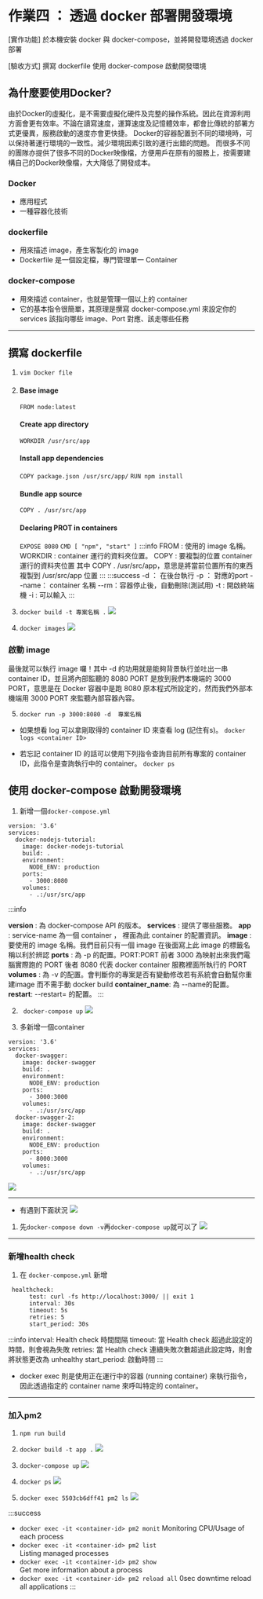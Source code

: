 # 作業四 ： 透過 docker 部署開發環境
[實作功能]
於本機安裝 docker 與 docker-compose，並將開發環境透過 docker 部署

[驗收方式]
撰寫 dockerfile
使用 docker-compose 啟動開發環境


## 為什麼要使用Docker?
由於Docker的虛擬化，是不需要虛擬化硬件及完整的操作系統。因此在資源利用方面會更有效率。不論在讀寫速度，運算速度及記憶體效率，都會比傳統的部署方式更優異，服務啟動的速度亦會更快捷。
Docker的容器配置到不同的環境時，可以保持著運行環境的一致性。減少環境因素引致的運行出錯的問題。
而很多不同的團隊亦提供了很多不同的Docker映像檔，方便用戶在原有的服務上，按需要建構自己的Docker映像檔，大大降低了開發成本。


### Docker
* 應用程式
* 一種容器化技術
### dockerfile
* 用來描述 image，產生客製化的 image
* Dockerfile 是一個設定檔，專門管理單一 Container
### docker-compose
* 用來描述 container，也就是管理一個以上的 container
* 它的基本指令很簡單，其原理是撰寫 docker-compose.yml 來設定你的 services 該指向哪些 image、Port 對應、該走哪些任務
---
## 撰寫 dockerfile
1. `vim Docker file`
2. #### Base image
    `FROM node:latest`
    #### Create app directory
    `WORKDIR /usr/src/app`

    #### Install app dependencies
    `COPY package.json /usr/src/app/`
    `RUN npm install`

    #### Bundle app source
    `COPY . /usr/src/app`

    #### Declaring PROT in containers
    `EXPOSE 8080`
    `CMD [ "npm", "start" ]`
:::info
FROM : 使用的 image 名稱。
WORKDIR : container 運行的資料夾位置。
COPY : 要複製的位置 container運行的資料夾位置
其中 COPY . /usr/src/app，意思是將當前位置所有的東西複製到 /usr/src/app 位置
:::
:::success
-d ： 在後台執行
-p ： 對應的port 
--name： container 名稱
--rm：容器停止後，自動刪除(測試用)
-t : 開啟終端機
-i : 可以輸入
:::
3. `docker build -t 專案名稱 .`
![](https://i.imgur.com/VtkBSML.png)
4. `docker images`
![](https://i.imgur.com/N2pxG73.png)
### 啟動 image
最後就可以執行 image 囉！其中 -d 的功用就是能夠背景執行並吐出一串 container ID，並且將內部監聽的 8080 PORT 是放到我們本機端的 3000 PORT，意思是在 Docker 容器中是跑 8080 原本程式所設定的，然而我們外部本機端用 3000 PORT 來監聽內部容器內容。

5. `docker run -p 3000:8080 -d  專案名稱`

* 如果想看 log 可以拿剛取得的 container ID 來查看 log (記住有s)。
 `docker logs <container ID>`

* 若忘記 container ID 的話可以使用下列指令查詢目前所有專案的 container ID，此指令是查詢執行中的 container。
`docker ps`
## 使用 docker-compose 啟動開發環境
1. 新增一個`docker-compose.yml`
```tsm
version: '3.6'
services:
  docker-nodejs-tutorial:
    image: docker-nodejs-tutorial
    build: .
    environment:
      NODE_ENV: production
    ports:
      - 3000:8080
    volumes:
      - .:/usr/src/app
```
:::info

**version** : 為 docker-compose API 的版本。
**services** : 提供了哪些服務。
**app** : service-name 為一個 container ， 裡面為此 container 的配置資訊。
**image** : 要使用的 image 名稱。我們目前只有一個 image 在後面寫上此 image 的標籤名稱以利於辨認
**ports** : 為 -p 的配置。PORT:PORT 前者 3000 為映射出來我們電腦實際跑的 PORT 後者 8080 代表 docker container 服務裡面所執行的 PORT
**volumes** : 為 -v 的配置。會判斷你的專案是否有變動修改若有系統會自動幫你重建image 而不需手動 docker build
**container_name**: 為 --name的配置。
**restart**: --restart= 的配置。
:::


2. ` docker-compose up`
![](https://i.imgur.com/3IAU0c8.png)

3. 多新增一個container
```tsm
version: '3.6'
services:
  docker-swagger:
    image: docker-swagger
    build: .
    environment:
      NODE_ENV: production
    ports:
      - 3000:3000
    volumes:
      - .:/usr/src/app
  docker-swagger-2:
    image: docker-swagger
    build: .
    environment:
      NODE_ENV: production
    ports:
      - 8000:3000
    volumes:
      - .:/usr/src/app
```
![](https://i.imgur.com/WJVnOHl.png)

---
* 有遇到下面狀況
![](https://i.imgur.com/99IWigI.png)
1. 先`docker-compose down -v`再`docker-compose up`就可以了
![](https://i.imgur.com/r9nJ5Pb.png)

---
### 新增health check
1. 在 `docker-compose.yml` 新增
```tsm
 healthcheck:
      test: curl -fs http://localhost:3000/ || exit 1
      interval: 30s
      timeout: 5s
      retries: 5
      start_period: 30s
```
:::info
interval: Health check 時間間隔
timeout: 當 Health check 超過此設定的時間，則會視為失敗
retries: 當 Health check 連續失敗次數超過此設定時，則會將狀態更改為 unhealthy
start_period: 啟動時間
:::

* docker exec 則是使用正在運行中的容器 (running container) 來執行指令，因此透過指定的 container name 來呼叫特定的 container。

---
### 加入pm2
1. `npm run build`
2. `docker build -t app .`
![](https://i.imgur.com/0OXUYoG.png)

3. `docker-compose up`
![](https://i.imgur.com/wNNASGe.png)

4. `docker ps`
![](https://i.imgur.com/0V4PIW0.png)

5. `docker exec 5503cb6dff41 pm2 ls`
![](https://i.imgur.com/1F66coN.png)



:::success
* `docker exec -it <container-id> pm2 monit`
Monitoring CPU/Usage of each process
*  `docker exec -it <container-id> pm2 list`	
Listing managed processes
*  `docker exec -it <container-id> pm2 show`	
Get more information about a process
*  `docker exec -it <container-id> pm2 reload all`
0sec downtime reload all applications 
:::
